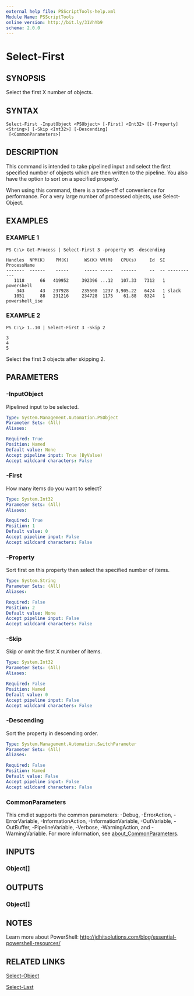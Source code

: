 ```yaml
---
external help file: PSScriptTools-help.xml
Module Name: PSScriptTools
online version: http://bit.ly/31VhYb9
schema: 2.0.0
---
```


# Select-First

## SYNOPSIS
Select the first X number of objects.

## SYNTAX

```
Select-First -InputObject <PSObject> [-First] <Int32> [[-Property] <String>] [-Skip <Int32>] [-Descending]
 [<CommonParameters>]
```

## DESCRIPTION
This command is intended to take pipelined input and select the first specified number of objects which are then written to the pipeline.
You also have the option to sort on a specified property.

When using this command, there is a trade-off of convenience for performance.
For a very large number of processed objects, use Select-Object.

## EXAMPLES

### EXAMPLE 1
```
PS C:\> Get-Process | Select-First 3 -property WS -descending

Handles  NPM(K)    PM(K)      WS(K) VM(M)   CPU(s)     Id  SI ProcessName
-------  ------    -----      ----- -----   ------     --  -- -----------
   1118      66   419952     392396 ...12   107.33   7312   1 powershell
    343      43   237928     235508  1237 3,905.22   6424   1 slack
   1051      88   231216     234728  1175    61.88   8324   1 powershell_ise
```

### EXAMPLE 2
```
PS C:\> 1..10 | Select-First 3 -Skip 2

3
4
5
```

Select the first 3 objects after skipping 2.

## PARAMETERS

### -InputObject
Pipelined input to be selected.

```yaml
Type: System.Management.Automation.PSObject
Parameter Sets: (All)
Aliases:

Required: True
Position: Named
Default value: None
Accept pipeline input: True (ByValue)
Accept wildcard characters: False
```

### -First
How many items do you want to select?

```yaml
Type: System.Int32
Parameter Sets: (All)
Aliases:

Required: True
Position: 1
Default value: 0
Accept pipeline input: False
Accept wildcard characters: False
```

### -Property
Sort first on this property then select the specified number of items.

```yaml
Type: System.String
Parameter Sets: (All)
Aliases:

Required: False
Position: 2
Default value: None
Accept pipeline input: False
Accept wildcard characters: False
```

### -Skip
Skip or omit the first X number of items.

```yaml
Type: System.Int32
Parameter Sets: (All)
Aliases:

Required: False
Position: Named
Default value: 0
Accept pipeline input: False
Accept wildcard characters: False
```

### -Descending
Sort the property in descending order.

```yaml
Type: System.Management.Automation.SwitchParameter
Parameter Sets: (All)
Aliases:

Required: False
Position: Named
Default value: False
Accept pipeline input: False
Accept wildcard characters: False
```

### CommonParameters
This cmdlet supports the common parameters: -Debug, -ErrorAction, -ErrorVariable, -InformationAction, -InformationVariable, -OutVariable, -OutBuffer, -PipelineVariable, -Verbose, -WarningAction, and -WarningVariable. For more information, see [about_CommonParameters](http://go.microsoft.com/fwlink/?LinkID=113216).

## INPUTS

### Object[]
## OUTPUTS

### Object[]
## NOTES
Learn more about PowerShell: http://jdhitsolutions.com/blog/essential-powershell-resources/

## RELATED LINKS

[Select-Object]()

[Select-Last]()

